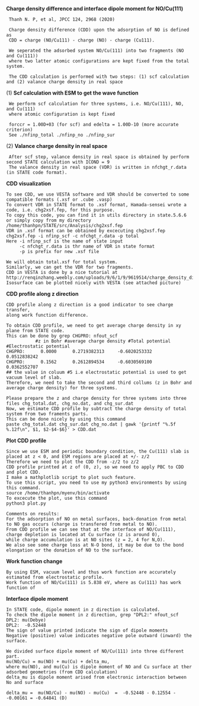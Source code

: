 **Charge density difference and interface dipole moment for NO/Cu(111)**

     Thanh N. P, et al, JPCC 124, 2968 (2020)

     Charge density difference (CDD) upon the adsorption of NO is defined as
     CDD = charge (NO/Cu111) - charge (NO) - charge (Cu111).

     We seperated the adsorbed system NO/Cu(111) into two fragments (NO and Cu(111)) 
     where two latter atomic configurations are kept fixed from the total system.

     The CDD calculation is performed with two steps: (1) scf calculation and (2) valance charge density in real space

 (1) **Scf calculation with ESM to get the wave function**
 
     We perform scf calculation for three systems, i.e. NO/Cu(111), NO, and Cu(111)
     where atomic configuration is kept fixed
     
     forccr = 1.00D+03 (for scf) and edelta = 1.00D-10 (more accurate criterion) 
     See ./nfinp_total ./nfinp_no ./nfinp_sur

 (2) **Valance charge density in real space**
     
     After scf step, valance density in real space is obtained by perform second STATE calculation with ICOND = 9
     The valance density in real space (VDR) is written in nfchgt_r.data (in STATE code format).
  
 **CDD visualization**
 
    To see CDD, we use VESTA software and VDR should be converted to some compatible formats (.xsf or .cube .vasp)
    To convert VDR in STATE format to .xsf format, Hamada-sensei wrote a code, i.e. chg2xsf.fep, for this purpose.
    To copy this code, you can find it in utils directory in state.5.6.6 or simply copy from my directory /home/thanhpn/STATE/src/Analysis/chg2xsf.fep
    VDR in .xsf format can be obtained by excecuting chg2xsf.fep
    chg2xsf.fep -i nfinp_scf -c nfchgt_r.data -p total
    Here -i nfinp_scf is the name of state input
         -c nfchgt_r.data is thr name of VDR in state format
         -p is prefix for new .xsf file
         
    We will obtain total.xsf for total system.
    Similarly, we can get the VDR for two fragments. 
    CDD in VESTA is done by a nice tutorial at http://renqinzhang.weebly.com/uploads/9/6/1/9/9619514/charge_density_difference.pdf
    Isosurface can be plotted nicely with VESTA (see attached picture)
    
**CDD profile along z direction**

    CDD profile along z direction is a good indicator to see charge transfer, 
    along work function difference.
    
    To obtain CDD profile, we need to get average charge density in xy plane from STATE code. 
    This can be done by grep CHGPRO: nfout_scf
               #z in Bohr #average charge density #Total potential #Electrostatic potential
    CHGPRO:      0.0000      0.2719382313     -0.6020253332      0.0512838242
    CHGPRO:      0.1562      0.2612894534     -0.6030569100      0.0362552707
    ## the value in coluum #5 i.e electrostatic potential is used to get vacuum level of slab.
    Therefore, we need to take the second and third collums (z in Bohr and average charge density) for three systems.
    
    Please prepare the z and charge density for three systems into three files chg_total.dat, chg_no.dat, and chg_sur.dat
    Now, we estimate CDD profile by subtract the charge density of total system from two framents parts.
    This can be done nicely by using this command
    paste chg_total.dat chg_sur.dat chg_no.dat | gawk '{printf "%.5f %.12f\n", $1, $2-$4-$6}' > CDD.dat
    
**Plot CDD profile**

    Since we use ESM and periodic boundary condition, the Cu(111) slab is placed at z < 0, and ESM regions are placed at +/- z/2
    Therefore we need to plot the CDD from -z/2 to z/2
    CDD profile printted at z of (0, z), so we need to apply PBC to CDD and plot CDD.
    I make a mathplotlib script to plot such feature.
    To use this script, you need to use my python3 environments by using this command.
    source /home/thanhpn/myenv/bin/activate
    To excecute the plot, use this command
    python3 plot.py
    
    Comments on results:
    For the adsorption of NO on metal surfaces, back-donation from metal to NO gas occurs (charge is transfered from metal to NO).
    From CDD profile we can see that at the interface of NO/Cu(111), 
    charge depletion is located at Cu surface (z is around 0),
    while charge accumulation is at NO sites (z = 2, 4 for N,O).
    We also see some charge loss at N-O bond, it may be due to the bond elongation or the donation of NO to the surface. 

**Work function change**

    By using ESM, vacuum level and thus work function are accurately estimated from electrostatic profile.
    Work function of NO/Cu(111) is 5.838 eV, where as Cu(111) has work function of 

**Interface dipole moment**

    In STATE code, dipole moment in z direction is calculated.
    To check the dipole moment in z direction, grep "DPL2:" nfout_scf
    DPL2: mu(Debye)
    DPL2:  -0.52448
    The sign of value printed indicate the sign of dipole moments
    Negative (positive) value indicates negative pole outward (inward) the surface.
   
    We divided surface dipole moment of NO/Cu(111) into three different part.
    mu(NO/Cu) = mu(NO) + mu(Cu) + delta_mu,
    where mu(NO), and mu(Cu) is dipole moment of NO and Cu surface at ther adsorbed geometries (from CDD calculation)
    delta_mu is dipole moment arised from electronic interaction between No and surface
    
    delta_mu =  mu(NO/Cu) - mu(NO) - mu(Cu)  =  -0.52448 - 0.12554 - -0.00161 = -0.64841 (D)
    
    
